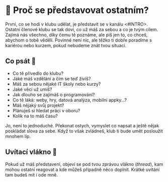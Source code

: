 # 👋 Proč se představovat ostatním?
První, co se hodí v klubu udělat, je představit se v kanálu <#INTRO>. Ostatní členové klubu se tak doví, co už máš za sebou a co je tvým cílem. Zajímá nás všechno, díky čemu tě poznáme, ale piš jen to, co chceš, abychom o tobě věděli. Povinné není nic, ale těžko ti dobře poradíme s kariérou nebo kurzem, pokud nebudeme znát tvou situaci.

## Co psát 📝
- Co tě přivedlo do klubu?
- Jaké máš vzdělání a čím se teď živíš?
- Máš za sebou nějaké IT školy nebo kurzy?
- Jaké věci už umíš?
- Jak dlouho se zajímáš o programování?
- Co tě láká: weby, hry, datová analýza, mobilní appky…?
- Máš nějaký svůj projekt?
- Plánuješ si hledat práci v oboru?
- Kolik na to máš času?

Jo, není to jednoduché. Překonat ostych, vymyslet co napsat a ještě nějak poskládat slova za sebe. Když to však zvládneš, klub ti bude umět posloužit mnohem líp.

## Uvítací vlákno 🧵
Pokud už máš představení, objeví se pod tvou zprávou vlákno (_thread_), kam mohou ostatní reagovat a kde můžeš případně něco doplnit. Krátké uvítání tam budeš mít i ode mně.
